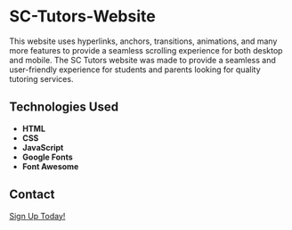# SC-Tutors-Website

This website uses hyperlinks, anchors, transitions, animations, and many more features to provide a seamless scrolling experience for both desktop and mobile.
The SC Tutors website was made to provide a seamless and user-friendly experience for students and parents looking for quality tutoring services.

## Technologies Used
- **HTML**
- **CSS**
- **JavaScript**
- **Google Fonts**
- **Font Awesome**

## Contact
[Sign Up Today!](https://docs.google.com/forms/d/e/1FAIpQLSf-GMIrhnNnvzrCGa9HSohSNc9lRr00RKvsd4lDYxrG7kAb2g/viewform)
